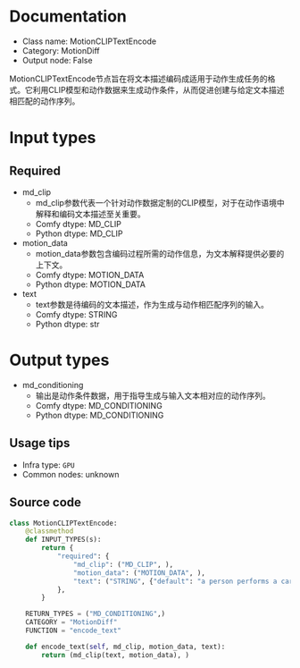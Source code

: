 
# Documentation
- Class name: MotionCLIPTextEncode
- Category: MotionDiff
- Output node: False

MotionCLIPTextEncode节点旨在将文本描述编码成适用于动作生成任务的格式。它利用CLIP模型和动作数据来生成动作条件，从而促进创建与给定文本描述相匹配的动作序列。

# Input types
## Required
- md_clip
    - md_clip参数代表一个针对动作数据定制的CLIP模型，对于在动作语境中解释和编码文本描述至关重要。
    - Comfy dtype: MD_CLIP
    - Python dtype: MD_CLIP
- motion_data
    - motion_data参数包含编码过程所需的动作信息，为文本解释提供必要的上下文。
    - Comfy dtype: MOTION_DATA
    - Python dtype: MOTION_DATA
- text
    - text参数是待编码的文本描述，作为生成与动作相匹配序列的输入。
    - Comfy dtype: STRING
    - Python dtype: str

# Output types
- md_conditioning
    - 输出是动作条件数据，用于指导生成与输入文本相对应的动作序列。
    - Comfy dtype: MD_CONDITIONING
    - Python dtype: MD_CONDITIONING


## Usage tips
- Infra type: `GPU`
- Common nodes: unknown


## Source code
```python
class MotionCLIPTextEncode:
    @classmethod
    def INPUT_TYPES(s):
        return {
            "required": {
                "md_clip": ("MD_CLIP", ),
                "motion_data": ("MOTION_DATA", ),
                "text": ("STRING", {"default": "a person performs a cartwheel" ,"multiline": True})
            },
        }

    RETURN_TYPES = ("MD_CONDITIONING",)
    CATEGORY = "MotionDiff"
    FUNCTION = "encode_text"

    def encode_text(self, md_clip, motion_data, text):
        return (md_clip(text, motion_data), )

```
